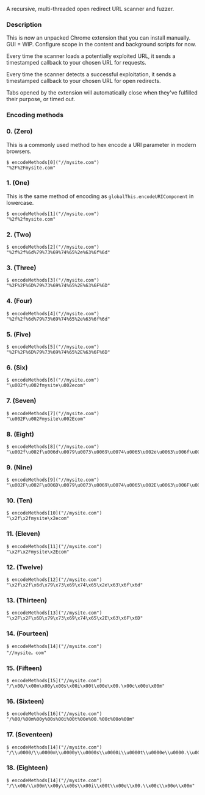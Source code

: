 A recursive, multi-threaded open redirect URL scanner and fuzzer.

### Description

This is now an unpacked Chrome extension that you can install manually. GUI = WIP. Configure scope in the content and background scripts for now.

Every time the scanner loads a potentially exploited URL, it sends a timestamped callback to your chosen URL for requests.

Every time the scanner detects a successful exploitation, it sends a timestamped callback to your chosen URL for open redirects.

Tabs opened by the extension will automatically close when they've fulfilled their purpose, or timed out.

### Encoding methods

### 0. (Zero)

This is a commonly used method to hex encode a URI parameter in modern browsers.

```console
$ encodeMethods[0]("//mysite.com")
"%2F%2Fmysite.com"
```

### 1. (One)

This is the same method of encoding as `globalThis.encodeURIComponent` in lowercase.

```console
$ encodeMethods[1]("//mysite.com")
"%2f%2fmysite.com"
```

### 2. (Two)

```console
$ encodeMethods[2]("//mysite.com")
"%2f%2f%6d%79%73%69%74%65%2e%63%6f%6d"
```

### 3. (Three)

```console
$ encodeMethods[3]("//mysite.com")
"%2F%2F%6D%79%73%69%74%65%2E%63%6F%6D"
```

### 4. (Four)

```console
$ encodeMethods[4]("//mysite.com")
"%2f%2f%6d%79%73%69%74%65%2e%63%6f%6d"
```

### 5. (Five)

```console
$ encodeMethods[5]("//mysite.com")
"%2F%2F%6D%79%73%69%74%65%2E%63%6F%6D"
```

### 6. (Six)

```console
$ encodeMethods[6]("//mysite.com")
"\u002f\u002fmysite\u002ecom"
```

### 7. (Seven)

```console
$ encodeMethods[7]("//mysite.com")
"\u002F\u002Fmysite\u002Ecom"
```

### 8. (Eight)

```console
$ encodeMethods[8]("//mysite.com")
"\u002f\u002f\u006d\u0079\u0073\u0069\u0074\u0065\u002e\u0063\u006f\u006d"
```

### 9. (Nine)

```console
$ encodeMethods[9]("//mysite.com")
"\u002F\u002F\u006D\u0079\u0073\u0069\u0074\u0065\u002E\u0063\u006F\u006D"
```

### 10. (Ten)

```console
$ encodeMethods[10]("//mysite.com")
"\x2f\x2fmysite\x2ecom"
```

### 11. (Eleven)

```console
$ encodeMethods[11]("//mysite.com")
"\x2F\x2Fmysite\x2Ecom"
```

### 12. (Twelve)

```console
$ encodeMethods[12]("//mysite.com")
"\x2f\x2f\x6d\x79\x73\x69\x74\x65\x2e\x63\x6f\x6d"
```

### 13. (Thirteen)

```console
$ encodeMethods[13]("//mysite.com")
"\x2F\x2F\x6D\x79\x73\x69\x74\x65\x2E\x63\x6F\x6D"
```

### 14. (Fourteen)

```console
$ encodeMethods[14]("//mysite.com")
"//mysite。com"
```

### 15. (Fifteen)

```console
$ encodeMethods[15]("//mysite.com")
"/\x00/\x00m\x00y\x00s\x00i\x00t\x00e\x00.\x00c\x00o\x00m"
```

### 16. (Sixteen)

```console
$ encodeMethods[16]("//mysite.com")
"/%00/%00m%00y%00s%00i%00t%00e%00.%00c%00o%00m"
```

### 17. (Seventeen)

```console
$ encodeMethods[14]("//mysite.com")
"/\\u0000/\\u0000m\\u0000y\\u0000s\\u0000i\\u0000t\\u0000e\\u0000.\\u0000c\\u0000o\\u0000m"
```

### 18. (Eighteen)

```console
$ encodeMethods[14]("//mysite.com")
"/\\x00/\\x00m\\x00y\\x00s\\x00i\\x00t\\x00e\\x00.\\x00c\\x00o\\x00m"
```
